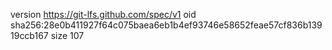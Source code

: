 version https://git-lfs.github.com/spec/v1
oid sha256:28e0b411927f64c075baea6eb1b4ef93746e58652feae57cf836b13919ccb167
size 107
